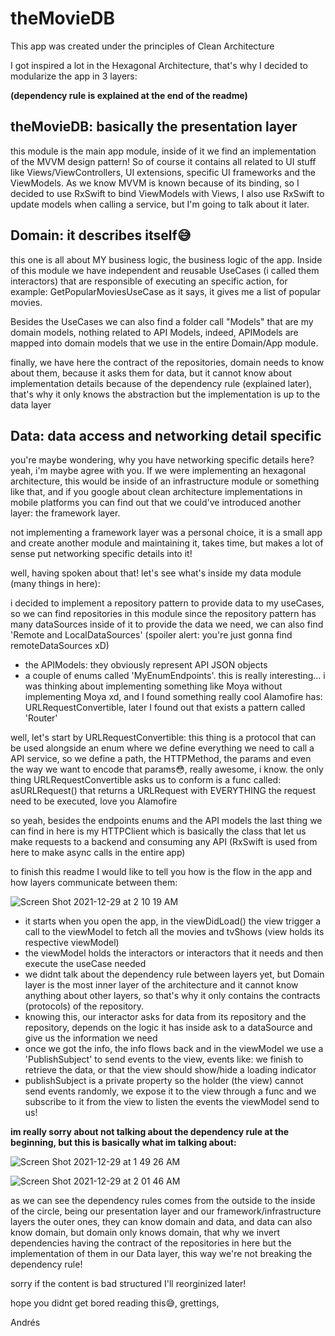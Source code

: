 # theMovieDB

This app was created under the principles of Clean Architecture

I got inspired a lot in the Hexagonal Architecture, that's why I decided to modularize the app in 3 layers:

**(dependency rule is explained at the end of the readme)**

## theMovieDB: basically the presentation layer
this module is the main app module, inside of it we find an implementation of the MVVM design pattern! So of course it contains all related to UI stuff like Views/ViewControllers, UI extensions, specific UI frameworks and the ViewModels.
As we know MVVM is known because of its binding, so I decided to use RxSwift to bind ViewModels with Views, I also use RxSwift to update models when calling a service, but I'm going to talk about it later.

## Domain: it describes itself😅
this one is all about MY business logic, the business logic of the app. Inside of this module we have independent and reusable UseCases (i called them interactors) that are responsible of executing an specific action, for example: GetPopularMoviesUseCase as it says, it gives me a list of popular movies.

Besides the UseCases we can also find a folder call "Models" that are my domain models, nothing related to API Models, indeed, APIModels are mapped into domain models that we use in the entire Domain/App module.

finally, we have here the contract of the repositories, domain needs to know about them, because it asks them for data, but it cannot know about implementation details because of the dependency rule (explained later), that's why it only knows the abstraction but the implementation is up to the data layer

## Data: data access and networking detail specific
you're maybe wondering, why you have networking specific details here?
yeah, i'm maybe agree with you. If we were implementing an hexagonal architecture, this would be inside of an infrastructure module or something like that, and if you google about clean architecture implementations in mobile platforms you can find out that we could've introduced another layer: the framework layer.

not implementing a framework layer was a personal choice, it is a small app and create another module and maintaining it, takes time, but makes a lot of sense put networking specific details into it!

well, having spoken about that! let's see what's inside my data module (many things in here):

i decided to implement a repository pattern to provide data to my useCases, so we can find repositories in this module
since the repository pattern has many dataSources inside of it to provide the data we need, we can also find 'Remote and LocalDataSources' (spoiler alert: you're just gonna find remoteDataSources xD)

* the APIModels: they obviously represent API JSON objects
* a couple of enums called 'MyEnumEndpoints'. this is really interesting... i was thinking about implementing something like Moya without implementing Moya xd, and I found something really cool Alamofire has: URLRequestConvertible, later I found out that exists a pattern called 'Router'

well, let's start by URLRequestConvertible: this thing is a protocol that can be used alongside an enum where we define everything we need to call a API service, so we define a path, the HTTPMethod, the params and even the way we want to encode that params😳, really awesome, i know. the only thing URLRequestConvertible asks us to conform is a func called: asURLRequest() that returns a URLRequest with EVERYTHING the request need to be executed, love you Alamofire

so yeah, besides the endpoints enums and the API models the last thing we can find in here is my HTTPClient which is basically the class that let us make requests to a backend and consuming any API (RxSwift is used from here to make async calls in the entire app)

to finish this readme I would like to tell you how is the flow in the app and how layers communicate between them:

![Screen Shot 2021-12-29 at 2 10 19 AM](https://user-images.githubusercontent.com/37129888/147636394-7c645f82-733a-403e-a11a-b7e73bb53f60.png)

* it starts when you open the app, in the viewDidLoad() the view trigger a call to the viewModel to fetch all the movies and tvShows (view holds its respective viewModel)
* the viewModel holds the interactors or interactors that it needs and then execute the useCase needed
* we didnt talk about the dependency rule between layers yet, but Domain layer is the most inner layer of the architecture and it cannot know anything about other layers, so that's why it only contains the contracts (protocols) of the repository. 
* knowing this, our interactor asks for data from its repository and the repository, depends on the logic it has inside ask to a dataSource and give us the information we need
* once we got the info, the info flows back and in the viewModel we use a 'PublishSubject' to send events to the view, events like: we finish to retrieve the data, or that the view should show/hide a loading indicator
* publishSubject is a private property so the holder (the view) cannot send events randomly, we expose it to the view through a func and we subscribe to it from the view to listen the events the viewModel send to us!

**im really sorry about not talking about the dependency rule at the beginning, but this is basically what im talking about:**

![Screen Shot 2021-12-29 at 1 49 26 AM](https://user-images.githubusercontent.com/37129888/147634978-60999583-8f16-4ae2-b51a-766eca1770cc.png)

![Screen Shot 2021-12-29 at 2 01 46 AM](https://user-images.githubusercontent.com/37129888/147635788-ae2467c5-5995-4715-8608-8140259ef4ff.png)

as we can see the dependency rules comes from the outside to the inside of the circle, being our presentation layer and our framework/infrastructure layers the outer ones, they can know domain and data, and data can also know domain, but domain only knows domain, that why we invert dependencies having the contract of the repositories in here but the implementation of them in our Data layer, this way we're not breaking the dependency rule!

sorry if the content is bad structured I'll reorginized later!

hope you didnt get bored reading this😅, grettings,

Andrés




